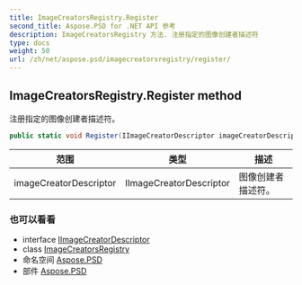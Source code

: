 ```yaml
---
title: ImageCreatorsRegistry.Register
second_title: Aspose.PSD for .NET API 参考
description: ImageCreatorsRegistry 方法. 注册指定的图像创建者描述符
type: docs
weight: 50
url: /zh/net/aspose.psd/imagecreatorsregistry/register/
---
```

## ImageCreatorsRegistry.Register method

注册指定的图像创建者描述符。

```csharp
public static void Register(IImageCreatorDescriptor imageCreatorDescriptor)
```

| 范围 | 类型 | 描述 |
| --- | --- | --- |
| imageCreatorDescriptor | IImageCreatorDescriptor | 图像创建者描述符。 |

### 也可以看看

* interface [IImageCreatorDescriptor](../../iimagecreatordescriptor/)
* class [ImageCreatorsRegistry](../)
* 命名空间 [Aspose.PSD](../../imagecreatorsregistry/)
* 部件 [Aspose.PSD](../../../)


